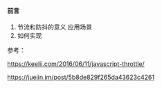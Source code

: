 #### 前言

1. 节流和防抖的意义 应用场景
2. 如何实现

参考：

https://keelii.com/2016/06/11/javascript-throttle/

https://juejin.im/post/5b8de829f265da43623c4261

